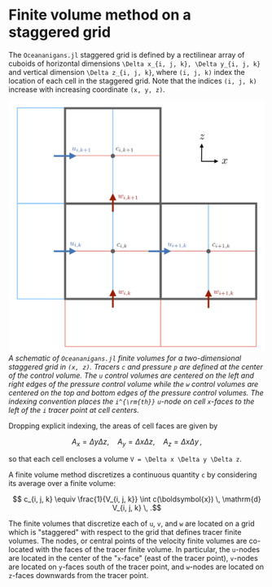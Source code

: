# Finite volume method on a staggered grid

The `Oceananigans.jl` staggered grid is defined by a rectilinear array of cuboids of horizontal dimensions 
``\Delta x_{i, j, k}, \Delta y_{i, j, k}`` and vertical dimension 
``\Delta z_{i, j, k}``, where ``(i, j, k)`` index the location of each cell in the staggered grid.
Note that the indices ``(i, j, k)`` increase with increasing coordinate ``(x, y, z)``.

![Schematic of staggered grid](assets/staggered_grid.png)
*A schematic of `Oceananigans.jl` finite volumes for a two-dimensional staggered grid in ``(x, z)``.
Tracers ``c`` and pressure ``p`` are defined at the center of the control volume. The ``u`` control volumes are 
centered on the left and right edges of the pressure control volume while the ``w`` control volumes are centered 
on the top and bottom edges of the pressure control volumes. The indexing convention places the ``i^{\rm{th}}`` 
``u``-node on cell ``x``-faces to the left of the ``i`` tracer point at cell centers.*

Dropping explicit indexing, the areas of cell faces are given by
```math
    A_x = \Delta y \Delta z, \quad A_y = \Delta x \Delta z, \quad A_z = \Delta x \Delta y \, ,
```
so that each cell encloses a volume ``V = \Delta x \Delta y \Delta z``.

A finite volume method discretizes a continuous quantity ``c`` by considering its average over a finite volume:
```math
    c_{i, j, k} \equiv \frac{1}{V_{i, j, k}} \int c(\boldsymbol{x}) \, \mathrm{d} V_{i, j, k} \, .
```
The finite volumes that discretize each of ``u``, ``v``, and ``w`` are located on a grid which is "staggered" 
with respect to the grid that defines tracer finite volumes. 
The nodes, or central points of the velocity finite volumes are co-located with the faces of the tracer 
finite volume.
In particular, the ``u``-nodes are located in the center of the "``x``-face" (east of the tracer point), 
``v``-nodes are located on ``y``-faces south of the tracer point, and ``w``-nodes are located on 
``z``-faces downwards from the tracer point.
